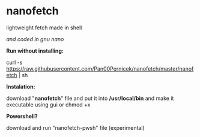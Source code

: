 # nanofetch
lightweight fetch made in shell

*and coded in gnu nano*

__Run without installing:__

curl -s https://raw.githubusercontent.com/Pan00Pernicek/nanofetch/master/nanofetch | sh

__Instalation:__

download "**nanofetch**" file and put it into **/usr/local/bin** and make it executable using gui or chmod +x

__Powershell?__

download and run "nanofetch-pwsh" file (experimental)

